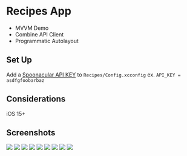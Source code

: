 # Recipes App

* MVVM Demo
* Combine API Client
* Programmatic Autolayout

## Set Up

Add a [Spoonacular API KEY](https://spoonacular.com/food-api/faq?faq-query=api%20key) to `Recipes/Config.xcconfig` ex. `API_KEY = asdfgfoobarbaz`

## Considerations

iOS 15+

## Screenshots

![](Screenshots/pic1.jpg)
![](Screenshots/pic2.jpg)
![](Screenshots/pic3.jpg)
![](Screenshots/pic4.jpg)
![](Screenshots/pic5.jpg)
![](Screenshots/pic6.jpg)
![](Screenshots/pic7.jpg)
![](Screenshots/pic8.jpg)
![](Screenshots/pic9.jpg)